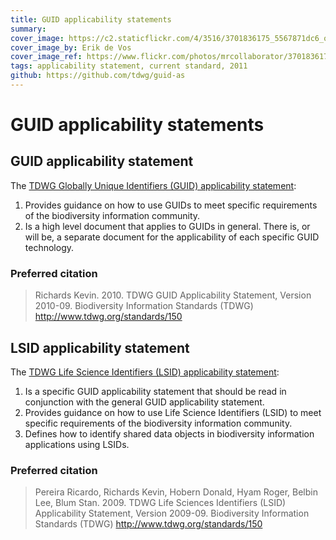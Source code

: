 ```yaml
---
title: GUID applicability statements
summary: 
cover_image: https://c2.staticflickr.com/4/3516/3701836175_5567871dc6_o.jpg
cover_image_by: Erik de Vos
cover_image_ref: https://www.flickr.com/photos/mrcollaborator/3701836175
tags: applicability statement, current standard, 2011
github: https://github.com/tdwg/guid-as
---
```


# GUID applicability statements

## GUID applicability statement

The [TDWG Globally Unique Identifiers (GUID) applicability statement](https://github.com/tdwg/guid-as/blob/master/guid/tdwg_guid_applicability_statement.pdf):

1. Provides guidance on how to use GUIDs to meet specific requirements of the biodiversity information community.
2. Is a high level document that applies to GUIDs in general. There is, or will be, a separate document for the applicability of each specific GUID technology.

### Preferred citation

> Richards Kevin. 2010. TDWG GUID Applicability Statement, Version 2010-09. Biodiversity Information Standards (TDWG) http://www.tdwg.org/standards/150

## LSID applicability statement

The [TDWG Life Science Identifiers (LSID) applicability statement](https://github.com/tdwg/guid-as/blob/master/lsid/applicability_statement.doc):

1. Is a specific GUID applicability statement that should be read in conjunction with the general GUID applicability statement.
2. Provides guidance on how to use Life Science Identifiers (LSID) to meet specific requirements of the biodiversity information community.
3. Defines how to identify shared data objects in biodiversity information applications using LSIDs.

### Preferred citation

> Pereira Ricardo, Richards Kevin, Hobern Donald, Hyam Roger, Belbin Lee, Blum Stan. 2009. TDWG Life Sciences Identifiers (LSID) Applicability Statement, Version 2009-09. Biodiversity Information Standards (TDWG) http://www.tdwg.org/standards/150

